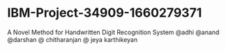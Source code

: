 # IBM-Project-34909-1660279371
A Novel Method for Handwritten Digit Recognition System @adhi @anand @darshan @ chitharanjan @ jeya karthikeyan


